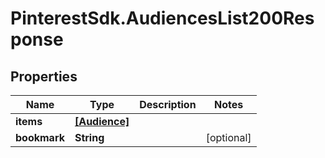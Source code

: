 # PinterestSdk.AudiencesList200Response

## Properties

Name | Type | Description | Notes
------------ | ------------- | ------------- | -------------
**items** | [**[Audience]**](Audience.md) |  | 
**bookmark** | **String** |  | [optional] 


